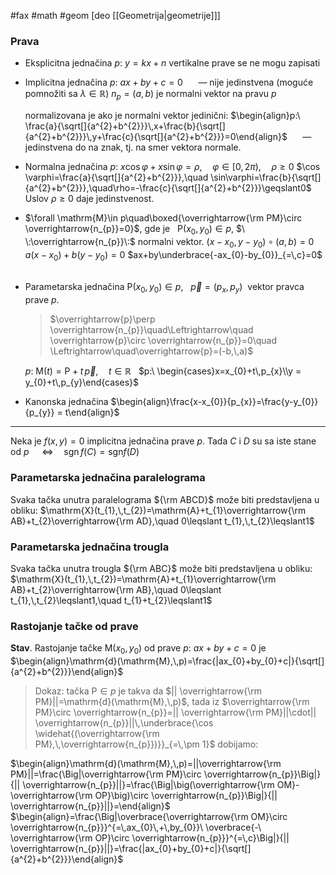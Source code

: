 #fax #math #geom  [deo [[Geometrija|geometrije]]]


### Prava
- Eksplicitna jednačina
  $p: \ y=kx+n$
  vertikalne prave se ne mogu zapisati
$\:$
- Implicitna jednačina
  $p:\ ax+by+c=0$ $\quad$ — nije jedinstvena (moguće pomnožiti sa $\lambda\in\mathbb{R}$)
  $n_{p}=(a,\,b)$ je normalni vektor na pravu $p$
  
  normalizovana je ako je normalni vektor jedinični:
  $\begin{align}p:\ \frac{a}{\sqrt[]{a^{2}+b^{2}}}\,x+\frac{b}{\sqrt[]{a^{2}+b^{2}}}\,y+\frac{c}{\sqrt[]{a^{2}+b^{2}}}=0\end{align}$ $\quad$ — jedinstvena do na znak, tj. na smer vektora normale.
$\:$
- Normalna jednačina
  $p:\ x\cos\varphi+x\sin\varphi=\rho,\quad \varphi\in[0,\,2\pi),\quad\rho\geqslant0$
  $\cos \varphi=\frac{a}{\sqrt[]{a^{2}+b^{2}}},\quad \sin\varphi=\frac{b}{\sqrt[]{a^{2}+b^{2}}},\quad\rho=-\frac{c}{\sqrt[]{a^{2}+b^{2}}}\geqslant0$
  Uslov $\rho\geqslant0$ daje jedinstvenost.
$\:$
- $\forall \mathrm{M}\in p\quad\boxed{\overrightarrow{\rm PM}\circ \overrightarrow{n_{p}}=0}$, gde je $\ \:\mathrm{P}(x_{0},\,y_{0})\in p$, $\ \:\overrightarrow{n_{p}}\:$ normalni vektor.
  $(x-x_{0},\,y-y_{0})\circ(a,\,b)=0$
  $a(x-x_{0})+b(y-y_{0})=0$
  $ax+by\underbrace{-ax_{0}-by_{0}}_{=\,c}=0$
  $\:$

- Parametarska jednačina
  $\mathrm{P}(x_{0},\,y_{0})\in p$, $\ \:\overrightarrow{p}=(p_{x},\,p_{y})\:$ vektor pravca prave $p$.
  > $\overrightarrow{p}\perp \overrightarrow{n_{p}}\quad\Leftrightarrow\quad \overrightarrow{p}\circ \overrightarrow{n_{p}}=0\quad \Leftrightarrow\quad\overrightarrow{p}=(-b,\,a)$
  
  $p:\ \mathrm{M}(t)=\mathrm{P}+t\,\overrightarrow{p},\quad t\in\mathbb{R}$
  $\:$
  $p:\ \begin{cases}x=x_{0}+t\,p_{x}\\y = y_{0}+t\,p_{y}\end{cases}$
  $\:$
- Kanonska jednačina
$\begin{align}\frac{x-x_{0}}{p_{x}}=\frac{y-y_{0}}{p_{y}} = t\end{align}$


___
Neka je $f(x,\,y)=0$ implicitna jednačina prave $p$. Tada
$C$ i $D$ su sa iste stane od $p$ $\quad\Leftrightarrow\quad \mathrm{sgn}\,f(C)=\mathrm{sgn}f(D)$

### Parametarska jednačina paralelograma
Svaka tačka unutra paralelograma ${\rm ABCD}$ može biti predstavljena u obliku:
$\mathrm{X}(t_{1},\,t_{2})=\mathrm{A}+t_{1}\overrightarrow{\rm AB}+t_{2}\overrightarrow{\rm AD},\quad 0\leqslant t_{1},\,t_{2}\leqslant1$
### Parametarska jednačina trougla
Svaka tačka unutra trougla ${\rm ABC}$ može biti predstavljena u obliku:
$\mathrm{X}(t_{1},\,t_{2})=\mathrm{A}+t_{1}\overrightarrow{\rm AB}+t_{2}\overrightarrow{\rm AB},\quad 0\leqslant t_{1},\,t_{2}\leqslant1,\quad t_{1}+t_{2}\leqslant1$

### Rastojanje tačke od prave

**Stav**. Rastojanje tačke $\mathrm{M}(x_{0},\,y_{0})$ od prave $p:\ ax+by+c=0$ je $\begin{align}\mathrm{d}(\mathrm{M},\,p)=\frac{|ax_{0}+by_{0}+c|}{\sqrt[]{a^{2}+b^{2}}}\end{align}$
> Dokaz: tačka $\mathrm{P}\in p$ je takva da $|| \overrightarrow{\rm PM}||=\mathrm{d}(\mathrm{M},\,p)$,
> tada iz $\overrightarrow{\rm PM}\circ \overrightarrow{n_{p}}=|| \overrightarrow{\rm PM}||\cdot|| \overrightarrow{n_{p}}||\,\underbrace{\cos \widehat{(\overrightarrow{\rm PM},\,\overrightarrow{n_{p}})}}_{=\,\pm 1}$ dobijamo:
> 
 $\begin{align}\mathrm{d}(\mathrm{M},\,p)=||\overrightarrow{\rm PM}||=\frac{\Big|\overrightarrow{\rm PM}\circ \overrightarrow{n_{p}}\Big|}{|| \overrightarrow{n_{p}}||}=\frac{\Big|\big(\overrightarrow{\rm OM}-\overrightarrow{\rm OP}\big)\circ \overrightarrow{n_{p}}\Big|}{|| \overrightarrow{n_{p}}||}=\end{align}$
 $\begin{align}=\frac{\Big|\overbrace{\overrightarrow{\rm OM}\circ \overrightarrow{n_{p}}}^{=\,ax_{0}\,+\,by_{0}}\ \overbrace{-\ \overrightarrow{\rm OP}\circ \overrightarrow{n_{p}}}^{=\,c}\Big|}{|| \overrightarrow{n_{p}}||}=\frac{|ax_{0}+by_{0}+c|}{\sqrt[]{a^{2}+b^{2}}}\end{align}$
